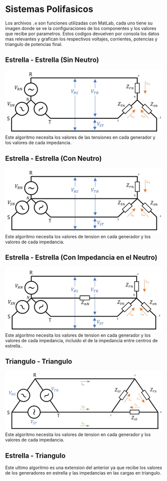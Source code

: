 # Sistemas Polifasicos

Los archivos `.m` son funciones utilizadas con MatLab, cada uno tiene su imagen donde se ve la configuraciones de los componentes y los valores que recibe por parametros. Estos codigos devuelven por consola los datos mas relevantes y grafican los respectivos voltajes, corrientes, potencias y triangulo de potencias final.

## Estrella - Estrella (Sin Neutro)
![img](https://github.com/christian-herrera/Sistemas-Polifasicos/blob/main/docs/imgYYSinNeutro.jpg?raw=true)
Este algoritmo necesita los valores de las tensiones en cada generador y los valores de cada impedancia.


## Estrella - Estrella (Con Neutro)
![img](https://github.com/christian-herrera/Sistemas-Polifasicos/blob/main/docs/imgYYConNeutro.jpg?raw=true)
Este algoritmo necesita los valores de tension en cada generador y los valores de cada impedancia.


## Estrella - Estrella (Con Impedancia en el Neutro)
![img](https://github.com/christian-herrera/Sistemas-Polifasicos/blob/main/docs/imgYYConZn.jpg?raw=true)
Este algoritmo necesita los valores de tension en cada generador y los valores de cada impedancia, incluido el de la impedancia entre centros de estrella..


## Triangulo - Triangulo
![img](https://github.com/christian-herrera/Sistemas-Polifasicos/blob/main/docs/imgTriangTriang.jpg?raw=true)
Este algoritmo necesita los valores de tension en cada generador y los valores de cada impedancia.


## Estrella - Triangulo
Este ultimo algoritmo es una extension del anterior ya que recibe los valores de los generadores en estrella y las impedancias en las cargas en triangulo.